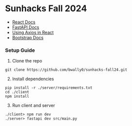# Sunhacks Fall 2024
- [React Docs](https://react.dev/learn#)
- [FastAPI Docs](https://fastapi.tiangolo.com/)
- [Using Axios in React](https://dev.to/nilanth/how-to-use-axios-in-an-optimized-and-scalable-way-with-react-518n)
- [Bootstrap Docs](https://getbootstrap.com/docs/4.1/getting-started/introduction/)

### Setup Guide
1. Clone the repo
```
git clone https://github.com/bwally0/sunhacks-fall24.git
```
2. Install dependencies
```
pip install -r ./server/requirements.txt
cd ./client
npm install
```
3. Run client and server
```
./client> npm run dev
./server> fastapi dev src/main.py
```
